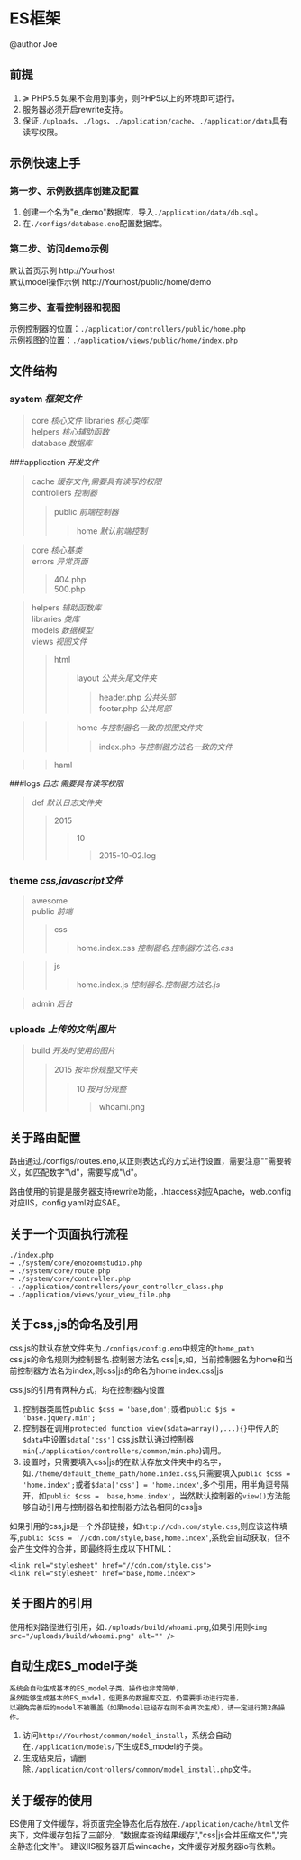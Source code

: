 # ES框架 
@author Joe

## 前提

 1. ≽ PHP5.5 如果不会用到事务，则PHP5以上的环境即可运行。
 2. 服务器必须开启rewrite支持。
 3. 保证`./uploads`、`./logs`、`./application/cache`、`./application/data`具有读写权限。

## 示例快速上手
### 第一步、示例数据库创建及配置
1. 创建一个名为"e_demo"数据库，导入`./application/data/db.sql`。
2. 在`./configs/database.eno`配置数据库。


### 第二步、访问demo示例
  默认首页示例 http://Yourhost  
  默认model操作示例 http://Yourhost/public/home/demo

### 第三步、查看控制器和视图
  示例控制器的位置：`./application/controllers/public/home.php`  
  示例视图的位置：`./application/views/public/home/index.php`

## 文件结构
### system *框架文件*
>core *核心文件* 
  libraries *核心类库*  
  helpers *核心辅助函数*  
  database *数据库*


###application *开发文件*

>cache *缓存文件,需要具有读写的权限*  
>controllers *控制器*  
>>public *前端控制器*  
>>>home *默认前端控制*  
	
>core *核心基类*  
>errors *异常页面*  
>>404.php  
500.php

>helpers *辅助函数库*  
  libraries *类库*  
  models *数据模型*  
  views *视图文件*  
>>html   
>>>layout *公共头尾文件夹*  
>>>>header.php *公共头部*  
  footer.php *公共尾部*

>>>home *与控制器名一致的视图文件夹* 
>>>> index.php *与控制器方法名一致的文件*

>>haml

###logs *日志 需要具有读写权限*
>def *默认日志文件夹*
>>2015  
>>>10
>>>>2015-10-02.log

### theme *css,javascript文件*
>awesome  
>public *前端*  
>>css 
>>>home.index.css *控制器名.控制器方法名.css*

>>js
>>>home.index.js *控制器名.控制器方法名.js*

>admin *后台*

### uploads *上传的文件|图片*
>build *开发时使用的图片*
>>2015 *按年份规整文件夹*
>>>10 *按月份规整*
>>>>whoami.png

## 关于路由配置  
  路由通过./configs/routes.eno,以正则表达式的方式进行设置，需要注意"\"需要转义，如匹配数字"\d"，需要写成"\\d"。

  路由使用的前提是服务器支持rewrite功能，.htaccess对应Apache，web.config对应IIS，config.yaml对应SAE。

## 关于一个页面执行流程  
    ./index.php 
    → ./system/core/enozoomstudio.php 
    → ./system/core/route.php 
    → ./system/core/controller.php 
    → ./application/controllers/your_controller_class.php 
    → ./application/views/your_view_file.php
## 关于css,js的命名及引用
  css,js的默认存放文件夹为`./configs/config.eno`中规定的`theme_path`  
  css,js的命名规则为控制器名.控制器方法名.css|js,如，当前控制器名为home和当前控制器方法名为index,则css|js的命名为home.index.css|js    

  css,js的引用有两种方式，均在控制器内设置  
  1. 控制器类属性`public $css = 'base,dom';`或者`public $js = 'base.jquery.min';`
  2. 控制器在调用`protected function view($data=array(),...){}`中传入的`$data`中设置`$data['css']`
  css,js默认通过控制器`min`(`./application/controllers/common/min.php`)调用。  
  3. 设置时，只需要填入css|js的在默认存放文件夹中的名字，如`./theme/default_theme_path/home.index.css`,只需要填入`public $css = 'home.index';`或者`$data['css'] = 'home.index'`,多个引用，用半角逗号隔开，如`public $css = 'base,home.index'`，当然默认控制器的`view()`方法能够自动引用与控制器名和控制器方法名相同的css|js    

  如果引用的css,js是一个外部链接，如`http://cdn.com/style.css`,则应该这样填写,`public $css = '//cdn.com/style,base,home.index'`,系统会自动获取，但不会产生文件的合并，即最终将生成以下HTML：    

    <link rel="stylesheet" href="//cdn.com/style.css">
    <link rel="stylesheet" href="base,home.index">

## 关于图片的引用
  使用相对路径进行引用，如`./uploads/build/whoami.png`,如果引用则`<img src="/uploads/build/whoami.png" alt="" />`

## 自动生成ES_model子类
    系统会自动生成基本的ES_model子类，操作也非常简单，  
    虽然能够生成基本的ES_model，但更多的数据库交互，仍需要手动进行完善，  
    以避免完善后的model不被覆盖（如果model已经存在则不会再次生成），请一定进行第2条操作。  
  1. 访问`http://Yourhost/common/model_install`，系统会自动在`./application/models/`下生成ES_model的子类。
  2. 生成结束后，请删除`./application/controllers/common/model_install.php`文件。


## 关于缓存的使用
  ES使用了文件缓存，将页面完全静态化后存放在`./application/cache/html`文件夹下，文件缓存包括了三部分，"数据库查询结果缓存","css|js合并压缩文件","完全静态化文件"。
  建议IIS服务器开启wincache，文件缓存对服务器io有依赖。